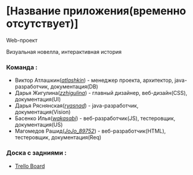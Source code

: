 # [Название приложения(временно отсутствует)]
Web-проект

Визуальная новелла, интерактивная история

### Команда :
* Виктор Атлашкин(*[atlashkin](https://github.com/Atlashkin)*) - менеджер проекта, архитектор, java-разработчик, документация(DB)
* Дарья Жигулина(*[zzhigulina](https://github.com/zzhigulina)*) - главный дизайнер, веб-дизайн(CSS), документация(UI)
* Дарья Ряснянская(*[ryasnad](https://github.com/ryasnad)*) - java-разработчик, документация(Vision)
* Басенко Илья(*[wakasabi](https://github.com/basenko-i-a)*) - веб-разработчик(JS), тестеровщик, документация(US)
* Магомедов Рашид(*[JoJo_89752](https://github.com/FiddleStoneComputerMagics)*) - веб-разработчик(HTML), тестеровщик, документация(Req)


### Доска с задниями :
  * [Trello Board](https://trello.com/b/7PM6GuMl/web-project)
